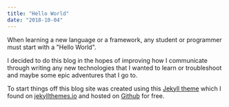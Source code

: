 ```yaml
---
title: "Hello World"
date: "2018-10-04"
---
```


When learning a new language or a framework, any student or programmer must start with a "Hello World".

I decided to do this blog in the hopes of improving how I communicate through writing any new technologies that I wanted to learn or troubleshoot and maybe some epic adventures that I go to.

To start things off this blog site was created using this [Jekyll theme](https://github.com/nandomoreirame/end2end) which I found on [jekyllthemes.io](https://jekyllthemes.io) and hosted on [Github](https://github.com) for free. 

